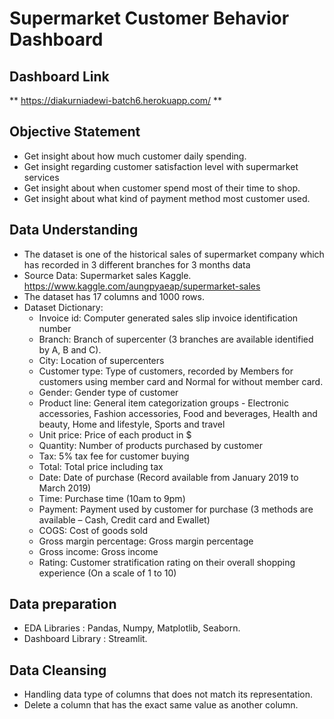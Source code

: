 # Supermarket Customer Behavior Dashboard

## Dashboard Link
 ** https://diakurniadewi-batch6.herokuapp.com/ **

## Objective Statement 
 - Get insight about how much customer daily spending.
 - Get insight regarding customer satisfaction level with supermarket services
 - Get insight about when customer spend most of their time to shop.
 - Get insight about what kind of payment method most customer used.

## Data Understanding
- The dataset is one of the historical sales of supermarket company which has recorded in 3 different branches for 3 months data
- Source Data: Supermarket sales Kaggle. https://www.kaggle.com/aungpyaeap/supermarket-sales
- The dataset has 17 columns and 1000 rows.
- Dataset Dictionary:
  - Invoice id: Computer generated sales slip invoice identification number
  - Branch: Branch of supercenter (3 branches are available identified by A, B and C).
  - City: Location of supercenters
  - Customer type: Type of customers, recorded by Members for customers using member card and Normal for without member card.
  - Gender: Gender type of customer
  - Product line: General item categorization groups - Electronic accessories, Fashion accessories, Food and beverages, Health and beauty, Home and lifestyle,      Sports and travel
  - Unit price: Price of each product in $
  - Quantity: Number of products purchased by customer
  - Tax: 5% tax fee for customer buying
  - Total: Total price including tax
  - Date: Date of purchase (Record available from January 2019 to March 2019)
  - Time: Purchase time (10am to 9pm)
  - Payment: Payment used by customer for purchase (3 methods are available – Cash, Credit card and Ewallet)
  - COGS: Cost of goods sold
  - Gross margin percentage: Gross margin percentage
  - Gross income: Gross income
  - Rating: Customer stratification rating on their overall shopping experience (On a scale of 1 to 10)
  
## Data preparation
 - EDA Libraries : Pandas, Numpy, Matplotlib, Seaborn.
 - Dashboard Library : Streamlit.

## Data Cleansing
 - Handling data type of columns that does not match its representation.
 - Delete a column that has the exact same value as another column.

